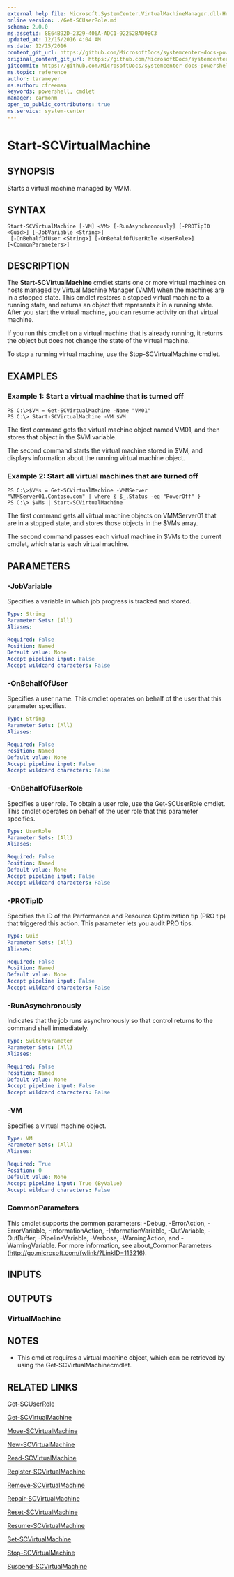 ```yaml
---
external help file: Microsoft.SystemCenter.VirtualMachineManager.dll-Help.xml
online version: ./Get-SCUserRole.md
schema: 2.0.0
ms.assetid: 8E64B92D-2329-406A-ADC1-92252BAD0BC3
updated_at: 12/15/2016 4:04 AM
ms.date: 12/15/2016
content_git_url: https://github.com/MicrosoftDocs/systemcenter-docs-powershell/blob/master/systemcenter-cmdlets/SystemCenter2016/VirtualMachineManager/vlatest/Start-SCVirtualMachine.md
original_content_git_url: https://github.com/MicrosoftDocs/systemcenter-docs-powershell/blob/master/systemcenter-cmdlets/SystemCenter2016/VirtualMachineManager/vlatest/Start-SCVirtualMachine.md
gitcommit: https://github.com/MicrosoftDocs/systemcenter-docs-powershell/blob/7df4508c7b907a214e6a8eca76037b06065ef078/systemcenter-cmdlets/SystemCenter2016/VirtualMachineManager/vlatest/Start-SCVirtualMachine.md
ms.topic: reference
author: tarameyer
ms.author: cfreeman
keywords: powershell, cmdlet
manager: carmonm
open_to_public_contributors: true
ms.service: system-center
---
```


# Start-SCVirtualMachine

## SYNOPSIS
Starts a virtual machine managed by VMM.

## SYNTAX

```
Start-SCVirtualMachine [-VM] <VM> [-RunAsynchronously] [-PROTipID <Guid>] [-JobVariable <String>]
 [-OnBehalfOfUser <String>] [-OnBehalfOfUserRole <UserRole>] [<CommonParameters>]
```

## DESCRIPTION
The **Start-SCVirtualMachine** cmdlet starts one or more virtual machines on hosts managed by Virtual Machine Manager (VMM) when the machines are in a stopped state.
This cmdlet restores a stopped virtual machine to a running state, and returns an object that represents it in a running state.
After you start the virtual machine, you can resume activity on that virtual machine.

If you run this cmdlet on a virtual machine that is already running, it returns the object but does not change the state of the virtual machine.

To stop a running virtual machine, use the Stop-SCVirtualMachine cmdlet.

## EXAMPLES

### Example 1: Start a virtual machine that is turned off
```
PS C:\>$VM = Get-SCVirtualMachine -Name "VM01"
PS C:\> Start-SCVirtualMachine -VM $VM
```

The first command gets the virtual machine object named VM01, and then stores that object in the $VM variable.

The second command starts the virtual machine stored in $VM, and displays information about the running virtual machine object.

### Example 2: Start all virtual machines that are turned off
```
PS C:\>$VMs = Get-SCVirtualMachine -VMMServer "VMMServer01.Contoso.com" | where { $_.Status -eq "PowerOff" }
PS C:\> $VMs | Start-SCVirtualMachine
```

The first command gets all virtual machine objects on VMMServer01 that are in a stopped state, and stores those objects in the $VMs array.

The second command passes each virtual machine in $VMs to the current cmdlet, which starts each virtual machine.

## PARAMETERS

### -JobVariable
Specifies a variable in which job progress is tracked and stored.

```yaml
Type: String
Parameter Sets: (All)
Aliases: 

Required: False
Position: Named
Default value: None
Accept pipeline input: False
Accept wildcard characters: False
```

### -OnBehalfOfUser
Specifies a user name.
This cmdlet operates on behalf of the user that this parameter specifies.

```yaml
Type: String
Parameter Sets: (All)
Aliases: 

Required: False
Position: Named
Default value: None
Accept pipeline input: False
Accept wildcard characters: False
```

### -OnBehalfOfUserRole
Specifies a user role.
To obtain a user role, use the Get-SCUserRole cmdlet.
This cmdlet operates on behalf of the user role that this parameter specifies.

```yaml
Type: UserRole
Parameter Sets: (All)
Aliases: 

Required: False
Position: Named
Default value: None
Accept pipeline input: False
Accept wildcard characters: False
```

### -PROTipID
Specifies the ID of the Performance and Resource Optimization tip (PRO tip) that triggered this action.
This parameter lets you audit PRO tips.

```yaml
Type: Guid
Parameter Sets: (All)
Aliases: 

Required: False
Position: Named
Default value: None
Accept pipeline input: False
Accept wildcard characters: False
```

### -RunAsynchronously
Indicates that the job runs asynchronously so that control returns to the command shell immediately.

```yaml
Type: SwitchParameter
Parameter Sets: (All)
Aliases: 

Required: False
Position: Named
Default value: None
Accept pipeline input: False
Accept wildcard characters: False
```

### -VM
Specifies a virtual machine object.

```yaml
Type: VM
Parameter Sets: (All)
Aliases: 

Required: True
Position: 0
Default value: None
Accept pipeline input: True (ByValue)
Accept wildcard characters: False
```

### CommonParameters
This cmdlet supports the common parameters: -Debug, -ErrorAction, -ErrorVariable, -InformationAction, -InformationVariable, -OutVariable, -OutBuffer, -PipelineVariable, -Verbose, -WarningAction, and -WarningVariable. For more information, see about_CommonParameters (http://go.microsoft.com/fwlink/?LinkID=113216).

## INPUTS

## OUTPUTS

### VirtualMachine

## NOTES
* This cmdlet requires a virtual machine object, which can be retrieved by using the Get-SCVirtualMachinecmdlet.

## RELATED LINKS

[Get-SCUserRole](xref:SystemCenter2016/VirtualMachineManager/vlatest/Get-SCUserRole.md)

[Get-SCVirtualMachine](xref:SystemCenter2016/VirtualMachineManager/vlatest/Get-SCVirtualMachine.md)

[Move-SCVirtualMachine](xref:SystemCenter2016/VirtualMachineManager/vlatest/Move-SCVirtualMachine.md)

[New-SCVirtualMachine](xref:SystemCenter2016/VirtualMachineManager/vlatest/New-SCVirtualMachine.md)

[Read-SCVirtualMachine](xref:SystemCenter2016/VirtualMachineManager/vlatest/Read-SCVirtualMachine.md)

[Register-SCVirtualMachine](xref:SystemCenter2016/VirtualMachineManager/vlatest/Register-SCVirtualMachine.md)

[Remove-SCVirtualMachine](xref:SystemCenter2016/VirtualMachineManager/vlatest/Remove-SCVirtualMachine.md)

[Repair-SCVirtualMachine](xref:SystemCenter2016/VirtualMachineManager/vlatest/Repair-SCVirtualMachine.md)

[Reset-SCVirtualMachine](xref:SystemCenter2016/VirtualMachineManager/vlatest/Reset-SCVirtualMachine.md)

[Resume-SCVirtualMachine](xref:SystemCenter2016/VirtualMachineManager/vlatest/Resume-SCVirtualMachine.md)

[Set-SCVirtualMachine](xref:SystemCenter2016/VirtualMachineManager/vlatest/Set-SCVirtualMachine.md)

[Stop-SCVirtualMachine](xref:SystemCenter2016/VirtualMachineManager/vlatest/Stop-SCVirtualMachine.md)

[Suspend-SCVirtualMachine](xref:SystemCenter2016/VirtualMachineManager/vlatest/Suspend-SCVirtualMachine.md)

